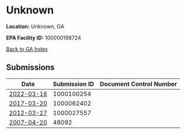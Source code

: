 # Unknown

**Location:** Unknown, GA

**EPA Facility ID:** 100000198724

[Back to GA Index](../../index.md)

## Submissions

| Date | Submission ID | Document Control Number |
|------|--------------|-------------------------|
| [2022-03-16](submissions/1000100254.md) | 1000100254 |  |
| [2017-03-20](submissions/1000062402.md) | 1000062402 |  |
| [2012-03-27](submissions/1000027557.md) | 1000027557 |  |
| [2007-04-20](submissions/48092.md) | 48092 |  |
